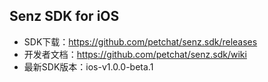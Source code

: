 ## Senz SDK for iOS
- SDK下载：https://github.com/petchat/senz.sdk/releases
- 开发者文档：https://github.com/petchat/senz.sdk/wiki
- 最新SDK版本：ios-v1.0.0-beta.1
